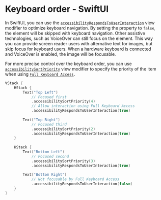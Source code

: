 # Keyboard order - SwiftUI

In SwiftUI, you can use the [`accessibilityRespondsToUserInteraction`](https://developer.apple.com/documentation/swiftui/view/accessibilityrespondstouserinteraction(_:)) view modifier to optimize keyboard navigation. By setting the property to `false`, the element will be skipped with keyboard navigation. Other assistive technologies, such as VoiceOver can still focus on the element. This way you can provide screen reader users with alternative text for images, but skip focus for keyboard users. When a hardware keyboard is connected and VoiceOver is enabled, the image will be focusable.

For more precise control over the keyboard order, you can use [`accessibilitySortPriority`](https://developer.apple.com/documentation/swiftui/view/accessibilitysortpriority(_:)) view modifier to specify the priority of the item when using [`Full Keyboard Access`](https://support.apple.com/en-is/guide/iphone/ipha4375873f/ios).

```swift
VStack {
    HStack {
        Text("Top Left")
            // Focused first
            .accessibilitySortPriority(4)
            // Allow interaction using Full Keyboard Access
            .accessibilityRespondsToUserInteraction(true)
        
        Text("Top Right")
            // Focused third
            .accessibilitySortPriority(2)
            .accessibilityRespondsToUserInteraction(true)
    }
    
    HStack {
        Text("Bottom Left")
            // Focused second
            .accessibilitySortPriority(3)
            .accessibilityRespondsToUserInteraction(true)
        
        Text("Bottom Right")
            // Not focusable by Full Keyboard Access
            .accessibilityRespondsToUserInteraction(false)
    }
}
```
